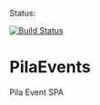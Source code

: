 Status:

[![Build Status](https://travis-ci.org/muehan/pila-events.svg?branch=master)](https://travis-ci.org/muehan/pila-events)

# PilaEvents

Pila Event SPA